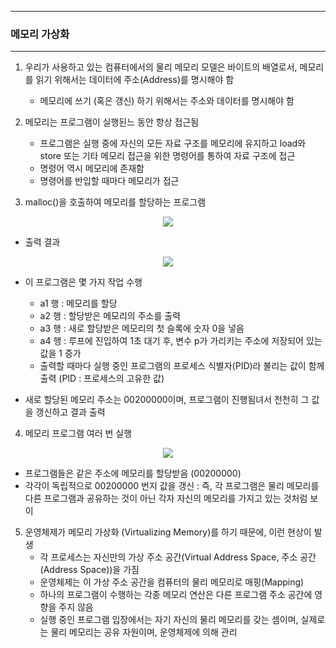 -----
### 메모리 가상화
-----
1. 우리가 사용하고 있는 컴퓨터에서의 물리 메모리 모델은 바이트의 배열로서, 메모리를 읽기 위해서는 데이터에 주소(Address)를 명시해야 함
   - 메모리에 쓰기 (혹은 갱신) 하기 위해서는 주소와 데이터를 명시해야 함

2. 메모리는 프로그램이 실행된느 동안 항상 접근됨
   - 프로그램은 실행 중에 자신의 모든 자료 구조를 메모리에 유지하고 load와 store 또는 기타 메모리 접근을 위한 명령어를 통하여 자료 구조에 접근
   - 명령어 역시 메모리에 존재함
   - 명령어를 반입할 때마다 메모리가 접근

3. malloc()을 호출하여 메모리를 할당하는 프로그램
<div align="center">
<img src="https://github.com/user-attachments/assets/68b5df30-cf0f-41e0-ac16-896d945fa6a3">
</div>

   - 출력 결과
<div align="center">
<img src="https://github.com/user-attachments/assets/dfbd3c6b-4088-49b5-84fa-a3bf000c4fd3">
</div>

   - 이 프로그램은 몇 가지 작업 수행
     + a1 행 : 메모리를 할당
     + a2 행 : 할당받은 메모리의 주소를 출력
     + a3 행 : 새로 할당받은 메모리의 첫 슬록에 숫자 0을 넣음
     + a4 행 : 루프에 진입하여 1초 대기 후, 변수 p가 가리키는 주소에 저장되어 있는 값을 1 증가
     + 출력할 때마다 실행 중인 프로그램의 프로세스 식별자(PID)라 불리는 값이 함께 출력 (PID : 프로세스의 고유한 값)

   - 새로 할당된 메모리 주소는 00200000이며, 프로그램이 진행됨녀서 천천히 그 값을 갱신하고 결과 출력

4. 메모리 프로그램 여러 번 실행
<div align="center">
<img src="https://github.com/user-attachments/assets/16e83ed6-16d4-4c26-99d8-61bb9c735e12">
</div>

   - 프로그램들은 같은 주소에 메모리를 할당받음 (00200000)
   - 각각이 독립적으로 00200000 번지 값을 갱신 : 즉, 각 프로그램은 물리 메모리를 다른 프로그램과 공유하는 것이 아닌 각자 자신의 메모리를 가지고 있는 것처럼 보이

5. 운영체제가 메모리 가상화 (Virtualizing Memory)를 하기 때문에, 이런 현상이 발생
   - 각 프로세스는 자신만의 가상 주소 공간(Virtual Address Space, 주소 공간(Address Space))을 가짐
   - 운영체제는 이 가상 주소 공간을 컴퓨터의 물리 메모리로 매핑(Mapping)
   - 하나의 프로그램이 수행하는 각종 메모리 연산은 다른 프로그램 주소 공간에 영향을 주지 않음
   - 실행 중인 프로그램 입장에서는 자기 자신의 물리 메모리를 갖는 셈이며, 실제로는 물리 메모리는 공유 자원이며, 운영체제에 의해 관리
